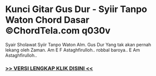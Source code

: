 
 # Kunci Gitar Gus Dur - Syiir Tanpo Waton Chord Dasar ©ChordTela.com q030v


Syair Sholawat Syiir Tanpo Waton Alm. Gus Dur Yang tak akan pernah lekang oleh Zaman. Am E F Astaghfirulloh.. robbal baroya.. E Am Astaghfirulloh..

###  <a href="https://shortlighzx.web.app?sq=Kunci Gitar Gus Dur - Syiir Tanpo Waton Chord Dasar ©ChordTela.com"> >> VERSI LENGKAP KLIK DISINI << </a>
